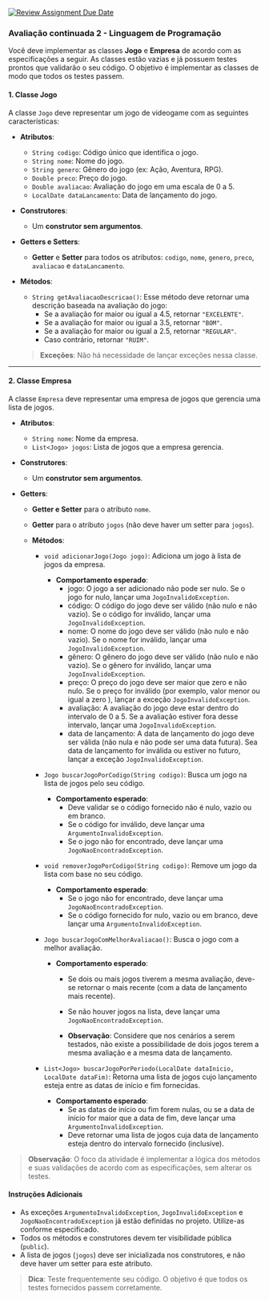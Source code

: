 [![Review Assignment Due Date](https://classroom.github.com/assets/deadline-readme-button-22041afd0340ce965d47ae6ef1cefeee28c7c493a6346c4f15d667ab976d596c.svg)](https://classroom.github.com/a/PzSTEYQK)
### Avaliação continuada 2 - Linguagem de Programação

Você deve implementar as classes **Jogo** e **Empresa** de acordo com as especificações a seguir. As classes estão
vazias e já possuem testes prontos que validarão o seu código. O objetivo é implementar as classes de modo que todos os
testes passem.

#### 1. Classe **Jogo**

A classe `Jogo` deve representar um jogo de videogame com as seguintes características:

- **Atributos**:
    - `String codigo`: Código único que identifica o jogo.
    - `String nome`: Nome do jogo.
    - `String genero`: Gênero do jogo (ex: Ação, Aventura, RPG).
    - `Double preco`: Preço do jogo.
    - `Double avaliacao`: Avaliação do jogo em uma escala de 0 a 5.
    - `LocalDate dataLancamento`: Data de lançamento do jogo.

- **Construtores**:
    - Um **construtor sem argumentos**.

- **Getters e Setters**:
    - **Getter** e **Setter** para todos os atributos: `codigo`, `nome`, `genero`, `preco`, `avaliacao` e `dataLancamento`.

- **Métodos**:
    - `String getAvaliacaoDescricao()`: Esse método deve retornar uma descrição baseada na avaliação do jogo:
        - Se a avaliação for maior ou igual a 4.5, retornar `"EXCELENTE"`.
        - Se a avaliação for maior ou igual a 3.5, retornar `"BOM"`.
        - Se a avaliação for maior ou igual a 2.5, retornar `"REGULAR"`.
        - Caso contrário, retornar `"RUIM"`.

  > **Exceções**: Não há necessidade de lançar exceções nessa classe.

---

#### 2. Classe **Empresa**

A classe `Empresa` deve representar uma empresa de jogos que gerencia uma lista de jogos.

- **Atributos**:
    - `String nome`: Nome da empresa.
    - `List<Jogo> jogos`: Lista de jogos que a empresa gerencia.

- **Construtores**:
    - Um **construtor sem argumentos**.

- **Getters**:
    - **Getter e Setter** para o atributo `nome`.
    - **Getter** para o atributo `jogos` (não deve haver um setter para `jogos`).

  - **Métodos**:
      - `void adicionarJogo(Jogo jogo)`: Adiciona um jogo à lista de jogos da empresa.

        - **Comportamento esperado**:
          - jogo: O jogo a ser adicionado não pode ser nulo. Se o jogo for nulo, lançar uma `JogoInvalidoException`.
          - código: O código do jogo deve ser válido (não nulo e não vazio). Se o código for inválido, lançar
            uma `JogoInvalidoException`.
          - nome: O nome do jogo deve ser válido (não nulo e não vazio). Se o nome for inválido, lançar
            uma `JogoInvalidoException`.
          - gênero: O gênero do jogo deve ser válido (não nulo e não vazio). Se o gênero for inválido, lançar
            uma `JogoInvalidoException`.
          - preço:  O preço do jogo deve ser maior que zero e não nulo. Se o preço for inválido (por exemplo, valor menor ou igual a zero ), lançar a exceção `JogoInvalidoException`.
          - avaliação: A avaliação do jogo deve estar dentro do intervalo de 0 a 5. Se a avaliação estiver fora desse
            intervalo, lançar uma `JogoInvalidoException`.
          - data de lançamento: A data de lançamento do jogo deve ser válida (não nula e não pode ser uma data futura). Sea data de lançamento for inválida ou estiver no futuro, lançar a exceção `JogoInvalidoException`.

      - `Jogo buscarJogoPorCodigo(String codigo)`: Busca um jogo na lista de jogos pelo seu código.
          - **Comportamento esperado**:
              - Deve validar se o código fornecido não é nulo, vazio ou em branco.
              - Se o código for inválido, deve lançar uma `ArgumentoInvalidoException`.
              - Se o jogo não for encontrado, deve lançar uma `JogoNaoEncontradoException`.
    
      - `void removerJogoPorCodigo(String codigo)`: Remove um jogo da lista com base no seu código.
          - **Comportamento esperado**:
              - Se o jogo não for encontrado, deve lançar uma `JogoNaoEncontradoException`.
              - Se o código fornecido for nulo, vazio ou em branco, deve lançar uma `ArgumentoInvalidoException`.

      - `Jogo buscarJogoComMelhorAvaliacao()`: Busca o jogo com a melhor avaliação.
          - **Comportamento esperado**:
              - Se dois ou mais jogos tiverem a mesma avaliação, deve-se retornar o mais recente (com a data de lançamento
                mais recente).
              - Se não houver jogos na lista, deve lançar uma `JogoNaoEncontradoException`.
          
              - **Observação**: Considere que nos cenários a serem testados, não existe a possibilidade de dois jogos terem a mesma avaliação e a mesma data de lançamento. 

      - `List<Jogo> buscarJogoPorPeriodo(LocalDate dataInicio, LocalDate dataFim)`: Retorna uma lista de jogos cujo
        lançamento esteja entre as datas de início e fim fornecidas.
          - **Comportamento esperado**:
              - Se as datas de início ou fim forem nulas, ou se a data de início for maior que a data de fim, deve lançar
                uma `ArgumentoInvalidoException`.
              - Deve retornar uma lista de jogos cuja data de lançamento esteja dentro do intervalo fornecido (inclusive).

> **Observação**: O foco da atividade é implementar a lógica dos métodos e suas validações de acordo com as
> especificações, sem alterar os testes.

#### Instruções Adicionais

- As exceções `ArgumentoInvalidoException`, `JogoInvalidoException` e `JogoNaoEncontradoException` já estão definidas no
  projeto. Utilize-as conforme especificado.
- Todos os métodos e construtores devem ter visibilidade pública (`public`).
- A lista de jogos (`jogos`) deve ser inicializada nos construtores, e não deve haver um setter para este atributo.

> **Dica**: Teste frequentemente seu código. O objetivo é que todos os testes fornecidos passem corretamente.
